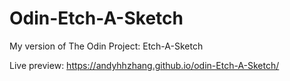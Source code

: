 # Odin-Etch-A-Sketch

My version of The Odin Project: Etch-A-Sketch

Live preview: https://andyhhzhang.github.io/odin-Etch-A-Sketch/
